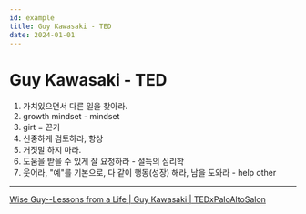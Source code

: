 ```yaml
---
id: example
title: Guy Kawasaki - TED
date: 2024-01-01
---
```


# Guy Kawasaki - TED

1. 가치있으면서 다른 일을 찾아라.
2. growth mindset - mindset
3. girt = 끈기
4. 신중하게 검토하라, 항상
5. 거짓말 하지 마라.
6. 도움을 받을 수 있게 잘 요청하라 - 설득의 심리학
7. 웃어라, "예"를 기본으로, 다 같이 행동(성장) 해라, 남을 도와라 - help other

---

[Wise Guy--Lessons from a Life | Guy Kawasaki | TEDxPaloAltoSalon
](https://www.youtube.com/watch?v=O2oZ2ucI1mA&t=32s)
